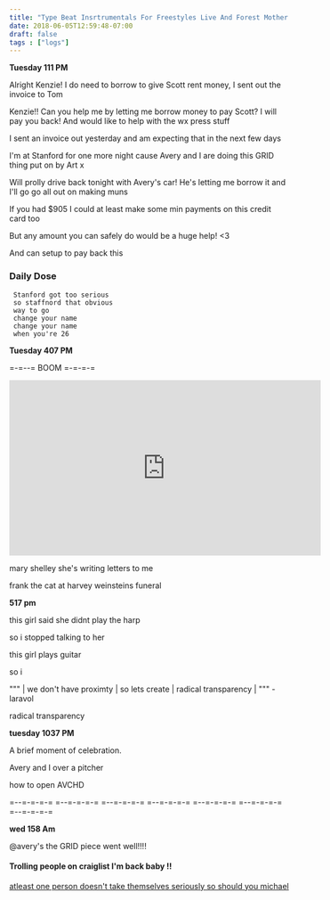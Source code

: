 ```yaml
---
title: "Type Beat Insrtrumentals For Freestyles Live And Forest Mother At GRID"
date: 2018-06-05T12:59:48-07:00
draft: false
tags : ["logs"]
---
```



**Tuesday 111 PM**

Alright Kenzie! I do need to borrow to give Scott rent money, I sent out the invoice to Tom

Kenzie!! Can you help me by letting me borrow money to pay Scott?
I will pay you back! And would like to help with the wx press stuff

I sent an invoice out yesterday and am expecting that in the next few days

I'm at Stanford for one more night cause Avery and I are doing this GRID thing put on by Art x

Will prolly drive back tonight with Avery's car! He's letting me borrow it and I'll go go all out on making muns  

If you had $905 I could at least make some min payments on this credit card too

But any amount you can safely do would be a huge help! <3

And can setup to pay back this     



### Daily Dose

```
 Stanford got too serious
 so staffnord that obvious
 way to go
 change your name
 change your name
 when you're 26
```

**Tuesday 407 PM**

=-=--=  BOOM  =-=-=-=


<iframe width="560" height="315" src="https://www.youtube.com/embed/-dNwFVk68PI" frameborder="0" allow="autoplay; encrypted-media" allowfullscreen></iframe>



mary shelley
she's writing letters to me

frank the cat
at harvey weinsteins
funeral





**517 pm**

this girl said she didnt play the harp


so i stopped talking to her

this girl plays guitar


so i



"""
| we don't have proximty | so lets create | radical transparency |
"""
-laravol



radical transparency




**tuesday 1037 PM**


A brief moment of celebration.

Avery and I over a pitcher

how to open AVCHD

=--=-=-=-= =--=-=-=-= =--=-=-=-= =--=-=-=-=
           =--=-=-=-= =--=-=-=-= =--=-=-=-=



**wed 158 Am**

@avery's the GRID piece went well!!!!

#### Trolling people on craiglist I'm back baby !!

<a href="http://olifro.st/blog/shook-shirt-hook/">atleast one person doesn't take themselves seriously so should you michael</a>
